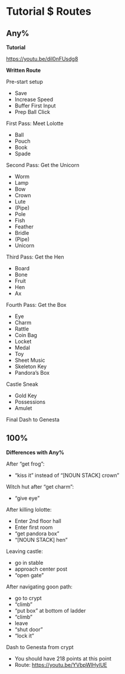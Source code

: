 # Tutorial $ Routes

## Any%
**Tutorial**

https://youtu.be/dil0nFUsdg8

**Written Route**

Pre-start setup
- Save 
- Increase Speed 
- Buffer First Input 
- Prep Ball Click

First Pass: Meet Lolotte
- Ball 
- Pouch 
- Book 
- Spade

Second Pass: Get the Unicorn
- Worm 
- Lamp 
- Bow 
- Crown 
- Lute 
- (Pipe) 
- Pole 
- Fish 
- Feather 
- Bridle 
- (Pipe) 
- Unicorn

Third Pass: Get the Hen
- Board 
- Bone 
- Fruit 
- Hen 
- Ax

Fourth Pass: Get the Box
- Eye 
- Charm 
- Rattle 
- Coin Bag 
- Locket 
- Medal 
- Toy 
- Sheet Music 
- Skeleton Key 
- Pandora’s Box

Castle Sneak
- Gold Key 
- Possessions 
- Amulet

Final Dash to Genesta


## 100%

**Differences with Any%**

After “get frog”:
- “kiss it” instead of “[NOUN STACK] crown”

Witch hut after “get charm”: 
- “give eye”

After killing lolotte: 
- Enter 2nd floor hall
- Enter first room
- “get pandora box”
- “[NOUN STACK] hen”

Leaving castle: 
- go in stable
- approach center post
- “open gate”

After navigating goon path: 
- go to crypt
- “climb”
- “put box” at bottom of ladder
- “climb”
- leave
- “shut door”
- “lock it”

Dash to Genesta from crypt
- You should have 218 points at this point
- Route: https://youtu.be/YVbpWlHylUE
